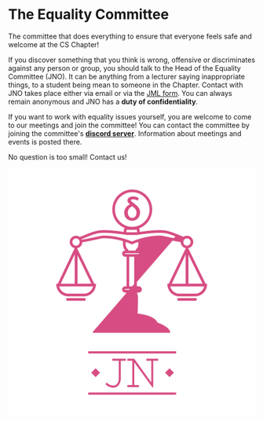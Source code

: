 # The Equality Committee

The committee that does everything to ensure that everyone feels safe and welcome at the CS Chapter!

If you discover something that you think is wrong, offensive or discriminates against any person or group, you should talk to the Head of the Equality Committee (JNO). It can be anything from a lecturer saying inappropriate things, to a student being mean to someone in the Chapter. Contact with JNO takes place either via email or via the [JML form](https://jml.datasektionen.se/). You can always remain anonymous and JNO has a **duty of confidentiality**.

If you want to work with equality issues yourself, you are welcome to come to our meetings and join the committee! You can contact the committee by joining the committee's **[discord server](https://discord.gg/UjpGaB6Ckh)**. Information about meetings and events is posted there.

No question is too small! Contact us!

![ ](logo-transparent-cerise.png) </br>

